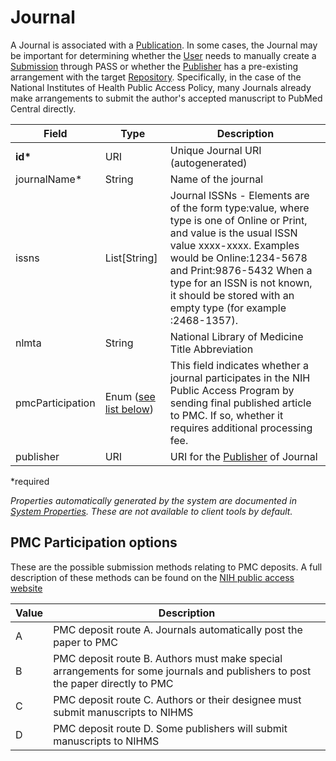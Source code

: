 # Journal

A Journal is associated with a [Publication](Publication.md). In some cases, the Journal may be important for determining whether the [User](User.md) needs to manually create a [Submission](Submission.md) through PASS or whether the [Publisher](Publisher.md) has a pre-existing arrangement with the target [Repository](Repository.md). Specifically, in the case of the National Institutes of Health Public Access Policy, many Journals already make arrangements to submit the author's accepted manuscript to PubMed Central directly.

| Field  		| Type  		| Description |
| ------------- | ------------- | ------------- |
| __id*__ | URI | Unique Journal URI (autogenerated) |
| journalName* | String | Name of the journal |
| issns | List[String] | Journal ISSNs - Elements are of the form type:value, where type is one of Online or Print, and value is the usual ISSN value xxxx-xxxx. Examples would be Online:1234-5678 and Print:9876-5432 When a type for an ISSN is not known, it should be stored with an empty type (for example :2468-1357).|
| nlmta | String | National Library of Medicine Title Abbreviation |
| pmcParticipation | Enum ([see list below](#pmc-participation-options)) | This field indicates whether a journal participates in the NIH Public Access Program by sending final published article to PMC. If so, whether it requires additional processing fee. |
| publisher | URI | URI for the [Publisher](Publisher.md) of Journal |
 
*required 

*Properties automatically generated by the system are documented in [System Properties](SystemProperties.md). These are not available to client tools by default.*

## PMC Participation options

These are the possible submission methods relating to PMC deposits. A full description of these methods can be found on the [NIH public access website](https://publicaccess.nih.gov/submit_process.htm)

| Value  		| Description |
| ------------- | ------------- | 
| A | PMC deposit route A. Journals automatically post the paper to PMC |
| B | PMC deposit route B. Authors must make special arrangements for some journals and publishers to post the paper directly to PMC |
| C | PMC deposit route C. Authors or their designee must submit manuscripts to NIHMS |
| D | PMC deposit route D. Some publishers will submit manuscripts to NIHMS |
